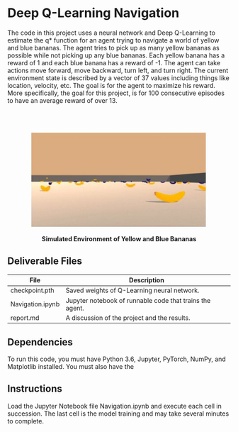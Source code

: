 # Deep Q-Learning Navigation

The code in this project uses a neural network and Deep Q-Learning to estimate the q* function for an agent trying to navigate a world of yellow and blue bananas.  The agent tries to pick up as many yellow bananas as possible while not picking up any blue bananas.  Each yellow banana has a reward of 1 and each blue banana has a reward of -1. The agent can take actions move forward, move backward, turn left, and turn right.  The current environment state is described by a vector of 37 values including things like location, velocity, etc.  The goal is for the agent to maximize his reward.  More specifically, the goal for this project, is for 100 consecutive episodes to have an average reward of over 13.  

<br />
<br />
<p align="center"><img src="https://github.com/TheOnceAndFutureSmalltalker/deep_q_learning_navigation/blob/master/images/environment.JPG" width="400px" /> </p>
<p align="center"><b>Simulated Environment of Yellow and Blue Bananas</b></p>

## Deliverable Files

File | Description
------------ | -------------
checkpoint.pth | Saved weights of Q-Learning neural network.
Navigation.ipynb | Jupyter notebook of runnable code that trains the agent.
report.md | A discussion of the project and the results.


## Dependencies

To run this code, you must have Python 3.6, Jupyter, PyTorch, NumPy, and Matplotlib installed.  You must also have the 

## Instructions

Load the Jupyter Notebook file Navigation.ipynb and execute each cell in succession.  The last cell is the model training and may take several minutes to complete.
